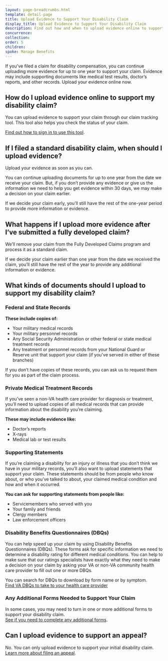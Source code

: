```yaml
---
layout: page-breadcrumbs.html
template: detail-page
title: Upload Evidence to Support Your Disability Claim
display_title: Upload Evidence to Support Your Disability Claim
description: Find out how and when to upload evidence online to support your VA claim. Evidence may include supporting documents like medical test results, doctor’s reports, and other records.
concurrence:
collection:
order: 5
children:
spoke: Manage Benefits
---
```

<div itemscope itemtype="http://schema.org/FAQPage">
<div itemprop="description" class="va-introtext">

If you’ve filed a claim for disability compensation, you can continue uploading more evidence for up to one year to support your claim. Evidence may include supporting documents like medical test results, doctor’s reports, and other records. Upload your evidence online now.

</div>

<div itemscope itemtype="http://schema.org/Question">

<h2 itemprop="name">How do I upload evidence online to support my disability claim?</h2>
<div itemprop="acceptedAnswer" itemscope itemtype="http://schema.org/Answer">
<div itemprop="text">

You can upload evidence to support your claim through our claim tracking tool. This tool also helps you check the status of your claim. <br>

[Find out how to sign in to use this tool](/claim-or-appeal-status).

</div>
</div>
</div>

<div itemscope itemtype="http://schema.org/Question">

<h2 itemprop="name">If I filed a standard disability claim, when should I upload evidence?</h2>
<div itemprop="acceptedAnswer" itemscope itemtype="http://schema.org/Answer">
<div itemprop="text">

Upload your evidence as soon as you can.

You can continue uploading documents for up to one year from the date we receive your claim. But, if you don’t provide any evidence or give us the information we need to help you get evidence within 30 days, we may make a decision on your claim earlier.

If we decide your claim early, you’ll still have the rest of the one-year period to provide more information or evidence. </div>
</div>
</div>

<div itemscope itemtype="http://schema.org/Question">

<h2 itemprop="name">What happens if I upload more evidence after I’ve submitted a fully developed claim?</h2>
<div itemprop="acceptedAnswer" itemscope itemtype="http://schema.org/Answer">
<div itemprop="text">

We’ll remove your claim from the Fully Developed Claims program and process it as a standard claim.

If we decide your claim earlier than one year from the date we received the claim, you’ll still have the rest of the year to provide any additional information or evidence.
</div>
</div>

<div itemscope itemtype="http://schema.org/Question">

<h2 itemprop="name">What kinds of documents should I upload to support my disability claim?</h2>
<div itemprop="acceptedAnswer" itemscope itemtype="http://schema.org/Answer">
<div itemprop="text">

### Federal and State Records

**These include copies of:**
- Your military medical records
- Your military personnel records
- Any Social Security Administration or other federal or state medical treatment records
- Any treatment or personnel records from your National Guard or Reserve unit that support your claim (if you've served in either of these branches)

If you don’t have copies of these records, you can ask us to request them for you as part of the claim process.

### Private Medical Treatment Records

If you’ve seen a non-VA health care provider for diagnosis or treatment, you’ll need to upload copies of all medical records that can provide information about the disability you’re claiming.

**These may include evidence like:**
- Doctor’s reports
- X-rays
- Medical lab or test results

### Supporting Statements

If you’re claiming a disability for an injury or illness that you don’t think we have in your military records, you’ll also want to upload statements that support your claim. These statements should be from people who know about, or who you’ve talked to about, your claimed medical condition and how and when it occurred.

**You can ask for supporting statements from people like:**
- Servicemembers who served with you
- Your family and friends
- Clergy members
- Law enforcement officers

### Disability Benefits Questionnaires (DBQs)

You can help speed up your claim by using Disability Benefits Questionnaires (DBQs). These forms ask for specific information we need to determine a disability rating for different medical conditions. You can help to make sure that our ratings specialists have exactly what they need to make a decision on your claim by asking your VA or non-VA community health care provider to fill out one or more DBQs.

You can search for DBQs to download by form name or by symptom. <br>
<a href="https://www.benefits.va.gov/compensation/dbq_disabilityexams.asp" target="_blank">Find VA DBQs to take to your health care provider</a>


### Any Additional Forms Needed to Support Your Claim

In some cases, you may need to turn in one or more additional forms to support your disability claim. <br>
[See if you need to complete any additional forms](/disability/how-to-file-claim/supplemental-forms/).
</div>
</div>
</div>

<div itemscope itemtype="http://schema.org/Question">

<h2 itemprop="name">Can I upload evidence to support an appeal?</h2>
<div itemprop="acceptedAnswer" itemscope itemtype="http://schema.org/Answer">
<div itemprop="text">

No. You can only upload evidence to support your initial disability claim. <br>
[Learn more about filing an appeal](/disability/file-an-appeal/).

</div>
</div>
</div>
</div>

<br/>

